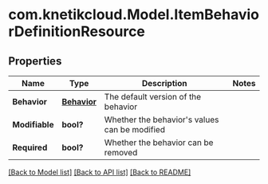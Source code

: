 # com.knetikcloud.Model.ItemBehaviorDefinitionResource
## Properties

Name | Type | Description | Notes
------------ | ------------- | ------------- | -------------
**Behavior** | [**Behavior**](Behavior.md) | The default version of the behavior | 
**Modifiable** | **bool?** | Whether the behavior&#39;s values can be modified | 
**Required** | **bool?** | Whether the behavior can be removed | 

[[Back to Model list]](../README.md#documentation-for-models) [[Back to API list]](../README.md#documentation-for-api-endpoints) [[Back to README]](../README.md)

